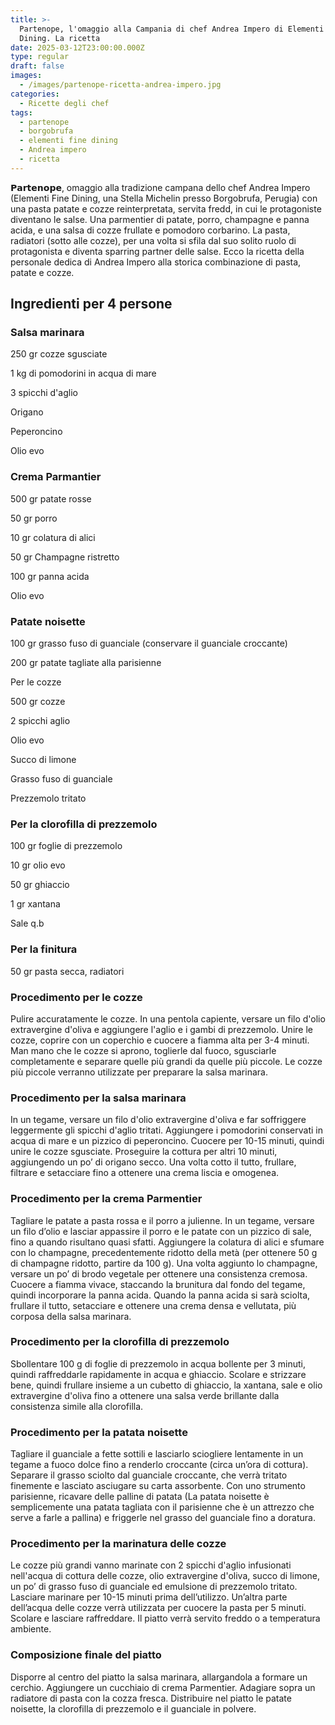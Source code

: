 ```yaml
---
title: >-
  Partenope, l'omaggio alla Campania di chef Andrea Impero di Elementi Fine
  Dining. La ricetta
date: 2025-03-12T23:00:00.000Z
type: regular
draft: false
images:
  - /images/partenope-ricetta-andrea-impero.jpg
categories:
  - Ricette degli chef
tags:
  - partenope
  - borgobrufa
  - elementi fine dining
  - Andrea impero
  - ricetta
---
```


𝗣𝗮𝗿𝘁𝗲𝗻𝗼𝗽𝗲, omaggio alla tradizione campana dello chef Andrea Impero (Elementi Fine Dining, una Stella Michelin presso Borgobrufa, Perugia) con una pasta patate e cozze reinterpretata, servita fredd, in cui le protagoniste diventano le salse. Una parmentier di patate, porro, champagne e panna acida, e una salsa di cozze frullate e pomodoro corbarino. La pasta, radiatori (sotto alle cozze), per una volta si sfila dal suo solito ruolo di protagonista e diventa sparring partner delle salse. Ecco la ricetta della personale dedica di Andrea Impero alla storica combinazione di pasta, patate e cozze.

## Ingredienti per 4 persone 

### Salsa marinara

250 gr cozze sgusciate 

1 kg di pomodorini in acqua di mare 

3 spicchi d'aglio 

Origano 

Peperoncino 

Olio evo 

### Crema Parmantier

500 gr patate rosse 

50 gr porro 

10 gr colatura di alici 

50 gr Champagne ristretto 

100 gr panna acida 

Olio evo 

### Patate noisette

100 gr grasso fuso di guanciale (conservare il guanciale croccante) 

200 gr patate tagliate alla parisienne 

Per le cozze 

500 gr cozze 

2 spicchi aglio 

Olio evo 

Succo di limone 

Grasso fuso di guanciale 

Prezzemolo tritato 

### Per la clorofilla di prezzemolo

100 gr foglie di prezzemolo 

10 gr olio evo 

50 gr ghiaccio 

1 gr xantana 

Sale q.b 

### Per la finitura

50 gr pasta secca, radiatori 

### Procedimento per le cozze

Pulire accuratamente le cozze. In una pentola capiente, versare un filo d'olio extravergine d'oliva e aggiungere l'aglio e i gambi di prezzemolo. Unire le cozze, coprire con un coperchio e cuocere a fiamma alta per 3-4 minuti. Man mano che le cozze si aprono, toglierle dal fuoco, sgusciarle completamente e separare quelle più grandi da quelle più piccole. Le cozze più piccole verranno utilizzate per preparare la salsa marinara. 

### Procedimento per la salsa marinara

In un tegame, versare un filo d'olio extravergine d'oliva e far soffriggere leggermente gli spicchi d'aglio tritati. Aggiungere i pomodorini conservati in acqua di mare e un pizzico di peperoncino. Cuocere per 10-15 minuti, quindi unire le cozze sgusciate. Proseguire la cottura per altri 10 minuti, aggiungendo un po’ di origano secco. Una volta cotto il tutto, frullare, filtrare e setacciare fino a ottenere una crema liscia e omogenea. 

### Procedimento per la crema Parmentier

Tagliare le patate a pasta rossa e il porro a julienne. In un tegame, versare un filo d’olio e lasciar appassire il porro e le patate con un pizzico di sale, fino a quando risultano quasi sfatti. Aggiungere la colatura di alici e sfumare con lo champagne, precedentemente ridotto della metà (per ottenere 50 g di champagne ridotto, partire da 100 g). Una volta aggiunto lo champagne, versare un po’ di brodo vegetale per ottenere una consistenza cremosa. Cuocere a fiamma vivace, staccando la brunitura dal fondo del tegame, quindi incorporare la panna acida. Quando la panna acida si sarà sciolta, frullare il tutto, setacciare e ottenere una crema densa e vellutata, più corposa della salsa marinara. 

### Procedimento per la clorofilla di prezzemolo

Sbollentare 100 g di foglie di prezzemolo in acqua bollente per 3 minuti, quindi raffreddarle rapidamente in acqua e ghiaccio. Scolare e strizzare bene, quindi frullare insieme a un cubetto di ghiaccio, la xantana, sale e olio extravergine d'oliva fino a ottenere una salsa verde brillante dalla consistenza simile alla clorofilla. 

### Procedimento per la patata noisette 

Tagliare il guanciale a fette sottili e lasciarlo sciogliere lentamente in un tegame a fuoco dolce fino a renderlo croccante (circa un’ora di cottura). Separare il grasso sciolto dal guanciale croccante, che verrà tritato finemente e lasciato asciugare su carta assorbente. Con uno strumento parisienne, ricavare delle palline di patata (La patata noisette è semplicemente una patata tagliata con il parisienne che è un attrezzo che serve a farle a pallina) e friggerle nel grasso del guanciale fino a doratura. 

### Procedimento per la marinatura delle cozze

Le cozze più grandi vanno marinate con 2 spicchi d'aglio infusionati nell'acqua di cottura delle cozze, olio extravergine d'oliva, succo di limone, un po’ di grasso fuso di guanciale ed emulsione di prezzemolo tritato. Lasciare marinare per 10-15 minuti prima dell’utilizzo. Un’altra parte dell’acqua delle cozze verrà utilizzata per cuocere la pasta per 5 minuti. Scolare e lasciare raffreddare. Il piatto verrà servito freddo o a temperatura ambiente. 

### Composizione finale del piatto

Disporre al centro del piatto la salsa marinara, allargandola a formare un cerchio. Aggiungere un cucchiaio di crema Parmentier. Adagiare sopra un radiatore di pasta con la cozza fresca. Distribuire nel piatto le patate noisette, la clorofilla di prezzemolo e il guanciale in polvere. 
